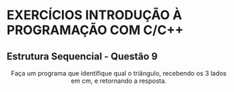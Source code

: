 # EXERCÍCIOS INTRODUÇÃO À PROGRAMAÇÃO COM C/C++ #

## Estrutura Sequencial - Questão 9 ##

<p align="center">
Faça um programa que identifique qual o triângulo, recebendo os 3 lados em cm, e retornando a resposta.
</p>